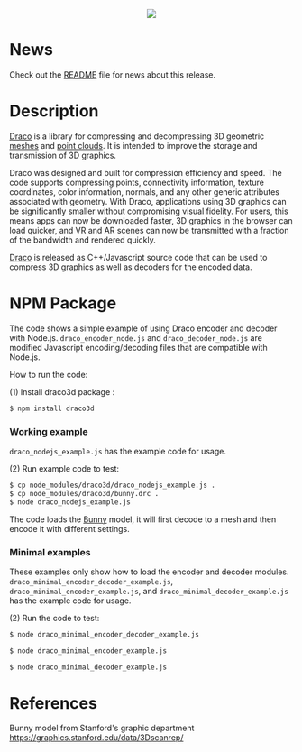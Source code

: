 
<p align="center">
<img src="https://github.com/google/draco/raw/master/docs/DracoLogo.jpeg" />
</p>

News
=======

Check out the [README](https://github.com/google/draco/blob/1.5.1/README.md)
file for news about this release.

Description
===========

[Draco] is a library for compressing and decompressing 3D geometric [meshes] and
[point clouds]. It is intended to improve the storage and transmission of 3D
graphics.

Draco was designed and built for compression efficiency and speed. The code
supports compressing points, connectivity information, texture coordinates,
color information, normals, and any other generic attributes associated with
geometry. With Draco, applications using 3D graphics can be significantly
smaller without compromising visual fidelity. For users, this means apps can
now be downloaded faster, 3D graphics in the browser can load quicker, and VR
and AR scenes can now be transmitted with a fraction of the bandwidth and
rendered quickly.

[Draco] is released as C++/Javascript source code that can be used to compress 3D
graphics as well as decoders for the encoded data.

NPM Package
===========

The code shows a simple example of using Draco encoder and decoder with Node.js.
`draco_encoder_node.js` and `draco_decoder_node.js` are modified Javascript
encoding/decoding files that are compatible with Node.js.

How to run the code:

(1) Install draco3d package :

~~~~~ bash
$ npm install draco3d
~~~~~

### Working example
`draco_nodejs_example.js` has the example code for usage.

(2) Run example code to test:

~~~~~ bash
$ cp node_modules/draco3d/draco_nodejs_example.js .
$ cp node_modules/draco3d/bunny.drc .
$ node draco_nodejs_example.js
~~~~~

The code loads the [Bunny] model, it will first decode to a mesh
and then encode it with different settings.


### Minimal examples
These examples only show how to load the encoder and decoder modules. `draco_minimal_encoder_decoder_example.js`, `draco_minimal_encoder_example.js`, and `draco_minimal_decoder_example.js` has the example code for usage.

(2) Run the code to test:

~~~~~ bash
$ node draco_minimal_encoder_decoder_example.js
~~~~~

~~~~~ bash
$ node draco_minimal_encoder_example.js
~~~~~

~~~~~ bash
$ node draco_minimal_decoder_example.js
~~~~~

References
==========
[Draco]: https://github.com/google/draco
[meshes]: https://en.wikipedia.org/wiki/Polygon_mesh
[point clouds]: https://en.wikipedia.org/wiki/Point_cloud
[Bunny]: https://graphics.stanford.edu/data/3Dscanrep/

Bunny model from Stanford's graphic department <https://graphics.stanford.edu/data/3Dscanrep/>
